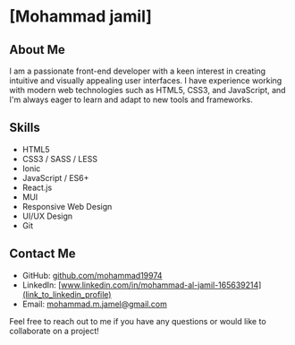 # [Mohammad jamil]



## About Me

I am a passionate front-end developer with a keen interest in creating intuitive and visually appealing user interfaces. I have experience working with modern web technologies such as HTML5, CSS3, and JavaScript, and I'm always eager to learn and adapt to new tools and frameworks.

## Skills

- HTML5
- CSS3 / SASS / LESS
- Ionic
- JavaScript / ES6+
- React.js
- MUI
- Responsive Web Design
- UI/UX Design
- Git




## Contact Me

- GitHub: [github.com/mohammad19974](link_to_github_profile)
- LinkedIn: [www.linkedin.com/in/mohammad-al-jamil-165639214](link_to_linkedin_profile)
- Email: mohammad.m.jamel@gmail.com

Feel free to reach out to me if you have any questions or would like to collaborate on a project!
